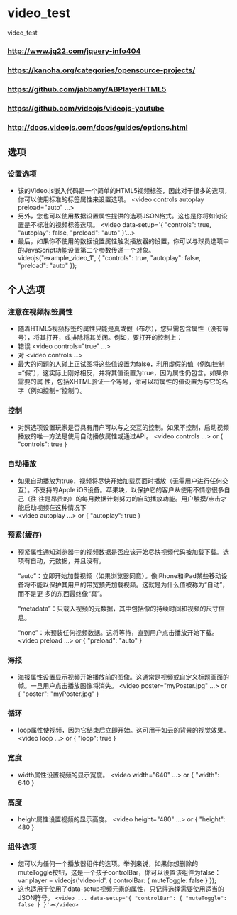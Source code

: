 # video_test
video_test
### http://www.jq22.com/jquery-info404
### https://kanoha.org/categories/opensource-projects/
### https://github.com/jabbany/ABPlayerHTML5
### https://github.com/videojs/videojs-youtube
### http://docs.videojs.com/docs/guides/options.html

## 选项

### 设置选项
* 该的Video.js嵌入代码是一个简单的HTML5视频标签，因此对于很多的选项，你可以使用标准的标签属性来设置选项。
    <video controls autoplay preload="auto" ...>
* 另外，您也可以使用数据设置属性提供的选项JSON格式。这也是你将如何设置是不标准的视频标签选项。
    <video data-setup='{ "controls": true, "autoplay": false, "preload": "auto" }'...>
* 最后，如果你不使用的数据设置属性触发播放器的设置，你可以与球员选项中的JavaScript功能设置第二个参数传递一个对象。
    videojs("example_video_1", { "controls": true, "autoplay": false, "preload": "auto" });

## 个人选项
### 注意在视频标签属性
* 随着HTML5视频标签的属性只能是真或假（布尔），您只需包含属性（没有等号），将其打开，或排除将其关闭。例如，要打开的控制上：
* 错误
    <video controls="true" ...>
* 对
    <video controls ...>
* 最大的问题的人碰上正试图将这些值设置为false，利用虚假的值（例如控制=“假”），这实际上刚好相反，并将其值设置为true，因为属性仍包含。如果你需要的属
性，包括XHTML验证一个等号，你可以将属性的值设置为与它的名字（例如控制=“控制”）。

### 控制
* 对照选项设置玩家是否具有用户可以与之交互的控制。如果不控制，启动视频播放的唯一方法是使用自动播放属性或通过API。
    <video controls ...>
    or
    { "controls": true }

### 自动播放
* 如果自动播放为true，视频将尽快开始加载页面时播放（无需用户进行任何交互）。不支持的Apple iOS设备。苹果块，以保护它的客户从使用不情愿很多自己（往
往是昂贵的）的每月数据计划努力的自动播放功能。用户触摸/点击才能启动视频在这种情况下
* <video autoplay ...>
  or
  { "autoplay": true }

### 预紧(缓存)
* 预紧属性通知浏览器中的视频数据是否应该开始尽快视频代码被加载下载。选项有自动，元数据，并且没有。

  “auto”：立即开始加载视频（如果浏览器同意）。像iPhone和iPad某些移动设备将不能以保护其用户的带宽预先加载视频。这就是为什么值被称为“自动”，而不是更
  多的东西最终像“真”。

  “metadata”：只载入视频的元数据，其中包括像的持续时间和视频的尺寸信息。

  “none”：未预装任何视频数据。这将等待，直到用户点击播放开始下载。
    <video preload ...>
    or
    { "preload": "auto" }

### 海报
* 海报属性设置显示视频开始播放前的图像。这通常是视频或自定义标题画面的帧。一旦用户点击播放图像将消失。
    <video poster="myPoster.jpg" ...>
    or
    { "poster": "myPoster.jpg" }

### 循环
* loop属性使视频，因为它结束后立即开始。这可用于如云的背景的视觉效果。
    <video loop ...>
    or
    { "loop": true }

### 宽度
* width属性设置视频的显示宽度。
    <video width="640" ...>
    or
    { "width": 640 }

### 高度
* height属性设置视频的显示高度。
    <video height="480" ...>
    or
    { "height": 480 }

### 组件选项
* 您可以为任何一个播放器组件的选项。举例来说，如果你想删除的muteToggle按钮，这是一个孩子controlBar，你可以设置该组件为false：
    var player = videojs('video-id', {
        controlBar: {
            muteToggle: false
        }
    });
* 这也适用于使用了data-setup视频元素的属性，只记得选择需要使用适当的JSON符号。
    `<video ... data-setup='{ "controlBar": { "muteToggle": false } }'></video>`

